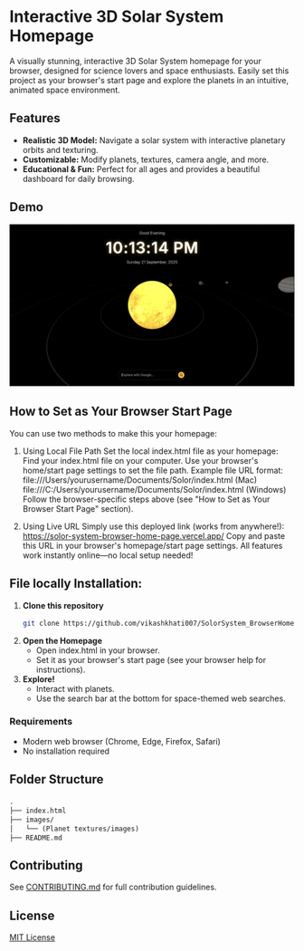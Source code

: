 # Interactive 3D Solar System Homepage
A visually stunning, interactive 3D Solar System homepage for your browser, designed for science lovers and space enthusiasts. Easily set this project as your browser's start page and explore the planets in an intuitive, animated space environment.

## Features
- **Realistic 3D Model:** Navigate a solar system with interactive planetary orbits and texturing.
- **Customizable:** Modify planets, textures, camera angle, and more.
- **Educational & Fun:** Perfect for all ages and provides a beautiful dashboard for daily browsing.

## Demo
![Solar System Preview](https://raw.githubusercontent.com/vikashkhati007/SolorSystem_BrowserHomePage/main/screenshot.png)

## How to Set as Your Browser Start Page
You can use two methods to make this your homepage:

1. Using Local File Path
Set the local index.html file as your homepage:
Find your index.html file on your computer.
Use your browser's home/start page settings to set the file path.
Example file URL format:
file:///Users/yourusername/Documents/Solor/index.html (Mac)
file:///C:/Users/yourusername/Documents/Solor/index.html (Windows)
Follow the browser-specific steps above (see "How to Set as Your Browser Start Page" section).

2. Using Live URL
Simply use this deployed link (works from anywhere!):
https://solor-system-browser-home-page.vercel.app/
Copy and paste this URL in your browser's homepage/start page settings.
All features work instantly online—no local setup needed!

## File locally Installation:
1. **Clone this repository**
    ```bash
    git clone https://github.com/vikashkhati007/SolorSystem_BrowserHomePage.git
    ```
2. **Open the Homepage**
   - Open index.html in your browser.
   - Set it as your browser's start page (see your browser help for instructions).
3. **Explore!**
   - Interact with planets.
   - Use the search bar at the bottom for space-themed web searches.

### Requirements
- Modern web browser (Chrome, Edge, Firefox, Safari)
- No installation required

## Folder Structure
```
.
├── index.html
├── images/
│   └── (Planet textures/images)
├── README.md
```

## Contributing
See [CONTRIBUTING.md](CONTRIBUTING.md) for full contribution guidelines.

## License
[MIT License](LICENSE)
